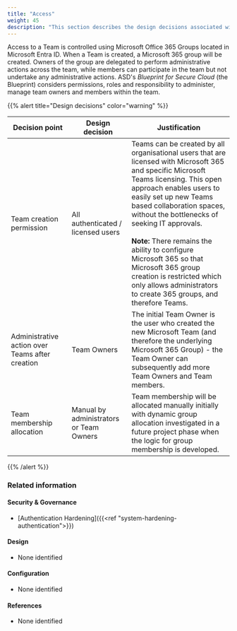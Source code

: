 ```yaml
---
title: "Access"
weight: 45
description: "This section describes the design decisions associated with Teams Access for system(s) built using ASD's Blueprint for Secure Cloud."
---
```


Access to a Team is controlled using Microsoft Office 365 Groups located in Microsoft Entra ID. When a Team is created, a Microsoft 365 group will be created. Owners of the group are delegated to perform administrative actions across the team, while members can participate in the team but not undertake any administrative actions. ASD's *Blueprint for Secure Cloud* (the Blueprint) considers permissions, roles and responsibility to administer, manage team owners and members within the team.

{{% alert title="Design decisions" color="warning" %}}

| Decision point                                  | Design decision                         | Justification                                                                                                                                                                                                                                                                                                                                                                                                                                                                       |
|-------------------------------------------------|-----------------------------------------|-------------------------------------------------------------------------------------------------------------------------------------------------------------------------------------------------------------------------------------------------------------------------------------------------------------------------------------------------------------------------------------------------------------------------------------------------------------------------------------|
| Team creation permission                        | All authenticated / licensed users      | Teams can be created by all organisational users that are licensed with Microsoft 365 and specific Microsoft Teams licensing. This open approach enables users to easily set up new Teams based collaboration spaces, without the bottlenecks of seeking IT approvals.<br><br>**Note:** There remains the ability to configure Microsoft 365 so that Microsoft 365 group creation is restricted which only allows administrators to create 365 groups, and therefore Teams. |
| Administrative action over Teams after creation | Team Owners                             | The initial Team Owner is the user who created the new Microsoft Team (and therefore the underlying Microsoft 365 Group) - the Team Owner can subsequently add more Team Owners and Team members.                                                                                                                                                                                                                                                                                   |
| Team membership allocation                      | Manual by administrators or Team Owners | Team membership will be allocated manually initially with dynamic group allocation investigated in a future project phase when the logic for group membership is developed.                                                                                                                                                                                                                                                                                                         |

{{% /alert %}}

### Related information

#### Security & Governance

* [Authentication Hardening]({{<ref "system-hardening-authentication">}})

#### Design

* None identified

#### Configuration

* None identified

#### References

* None identified